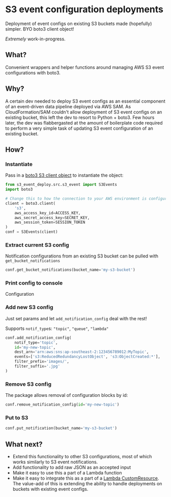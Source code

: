 # S3 event configuration deployments
Deployment of event configs on existing S3 buckets made (hopefully) simpler. BYO boto3 client object!

*Extremely* work-in-progress.

## What?
Convenient wrappers and helper functions around managing AWS S3 event configurations with boto3.

## Why?
A certain dev needed to deploy S3 event configs as an essential component of an event-driven data pipeline deployed via AWS SAM. As CloudFormation/SAM couldn't allow deployment of S3 event configs on an existing bucket, this left the dev to resort to Python + boto3. Few hours later, the dev was flabbergasted at the amount of boilerplate code required to perform a very simple task of updating S3 event configuration of an existing bucket.

## How?

### Instantiate
Pass in a [boto3 S3 client object](https://boto3.amazonaws.com/v1/documentation/api/latest/reference/services/s3.html#client) to instantiate the object:

```python
from s3_event_deploy.src.s3_event import S3Events
import boto3

# Change this to how the connection to your AWS environment is configured
client = boto3.client(
    's3',
    aws_access_key_id=ACCESS_KEY,
    aws_secret_access_key=SECRET_KEY,
    aws_session_token=SESSION_TOKEN
)
conf = S3Events(client)
```

### Extract current S3 config
Notification configurations from an existing S3 bucket can be pulled with `get_bucket_notifications`

```python
conf.get_bucket_notifications(bucket_name='my-s3-bucket')
```

### Print config to console
Configuration 

### Add new S3 config
Just set params and let `add_notification_config` deal with the rest!

Supports `notif_type`s: `"topic"`, `"queue"`, `"lambda"`

```python
conf.add_notification_config(
    notif_type='topic',
    id='my-new-topic',
    dest_arn='arn:aws:sns:ap-southeast-2:123456789012:MyTopic',
    events=['s3:ReducedRedundancyLostObject', 's3:ObjectCreated:*'],
    filter_prefix='images/',
    filter_suffix='.jpg'
)
```

### Remove S3 config
The package allows removal of configuration blocks by id:

```python
conf.remove_notification_config(id='my-new-topic')
```

### Put to S3
```python
conf.put_notification(bucket_name='my-s3-bucket')
```

## What next?
- Extend this functionality to other S3 configurations, most of which works similarly to S3 event notifications.
- Add functionality to add raw JSON as an accepted input
- Make it easy to use this a part of a Lambda function
- Make it easy to integrate this as a part of a [Lambda CustomResource](https://aws.amazon.com/premiumsupport/knowledge-center/cloudformation-s3-notification-lambda/). The value-add of this is extending the ability to handle deployments on buckets with existing event configs.
